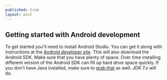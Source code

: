 ```yaml
---
published: true
layout: post
---
```




## Getting started with Android development
 
To get started you'll need to install Android Studio. You can get it along with instructions at the [Android developer site](https://developer.android.com/sdk/installing/index.html). This will also download the Android SDK. Make sure that you have plenty of space. Over time installing different version of the Android SDK can fill up hard drive space quickly. If you don't have Java installed, make sure to [grab that](http://www.oracle.com/technetwork/java/javase/downloads/index.html) as well. JDK 7.x will do.
